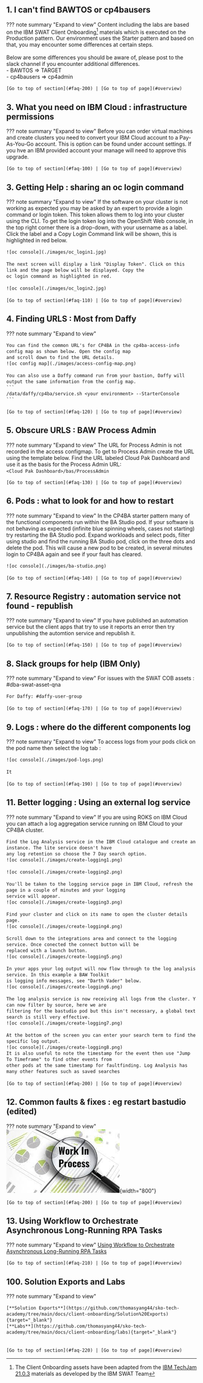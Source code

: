 

## 1. I can't find BAWTOS or cp4bausers
<a name="faq-200"></a>
??? note summary "Expand to view"
    Content including the labs are based on the IBM SWAT Client Onboarding[^1] materials which is executed on the Production pattern.  Our environment uses the Starter pattern and based on that, you may encounter some differences at certain steps.  
    <br>
    Below are some differences you should be aware of, please post to the slack channel if you encounter additional differences.  
    - BAWTOS => TARGET  
    - cp4bausers => cp4admin  
    
    [Go to top of section](#faq-200) | [Go to top of page](#overview)

[^1]:
    The Client Onboarding assets have been adapted from the
    <a href="https://github.com/IBM/cp4ba-labs/tree/main/21.0.3" target="_blank">IBM TechJam 21.0.3</a>
    materials as developed by the IBM SWAT Team  

## 3. What you need on IBM Cloud : infrastructure permissions
<a name="faq-100"></a>
??? note summary "Expand to view"
    Before you can order virtual machines and create clusters you need to convert your IBM Cloud account to a 
    Pay-As-You-Go account. This is option can be found under account settings. If you hve an IBM provided account
    your manage will need to approve this upgrade.

    [Go to top of section](#faq-100) | [Go to top of page](#overview)

## 3. Getting Help : sharing an oc login command
<a name="faq-110"></a>
??? note summary "Expand to view"
    If the software on your cluster is not working as expected you may be asked by an expert to provide a login command or 
    login token. This token allows them to log into your cluster using the CLI. To get the login token log into
    the OpenShift Web console, in the top right corner there is a drop-down, with your username as a label. 
    Click the label and a Copy Login Command link will be shown, this is highlighted in red below.

    ![oc console](./images/oc_login1.jpg)

    The next screen will display a link "Display Token". Click on this link and the page below will be displayed. Copy the 
    oc login command as highlighted in red.

    ![oc console](./images/oc_login2.jpg)
    
    [Go to top of section](#faq-110) | [Go to top of page](#overview)

## 4. Finding URLS : Most from Daffy
<a name="faq-120"></a>
??? note summary "Expand to view"
    
    You can find the common URL's for CP4BA in the cp4ba-access-info config map as shown below. Open the config map
    and scroll down to find the URL details.
    ![oc config map](./images/access-config-map.png)

    You can also use a Daffy command run from your bastion, Daffy will output the same information from the config map.
    ```
    /data/daffy/cp4ba/service.sh <your environment> --StarterConsole
    ```
     
    [Go to top of section](#faq-120) | [Go to top of page](#overview)

## 5. Obscure URLS : BAW Process Admin
<a name="faq-130"></a>
??? note summary "Expand to view"
    The URL for Process Admin is not recorded in the access configmap. To get to Process Admin create the URL using the
    template below. Find the URL labeled Cloud Pak Dashboard and use it as the basis for the Process Admin URL:  
    ```
    <Cloud Pak Dashboard>/bas/ProcessAdmin
    ```
         
    [Go to top of section](#faq-130) | [Go to top of page](#overview)

## 6. Pods : what to look for and how to restart
<a name="faq-140"></a>
??? note summary "Expand to view"
    In the CP4BA starter pattern many of the functional components run within the BA Studio pod. If your software is 
    not behaving as expected (infinite blue spinning wheels, cases not starting) try restarting the BA Studio pod.
    Expand workloads and select pods, filter using studio and find the running BA Studio pod, click on the three dots
    and delete the pod. This will cause a new pod to be created, in several minutes login to CP4BA again and see if your
    fault has cleared.

    ![oc console](./images/ba-studio.png)
         
    [Go to top of section](#faq-140) | [Go to top of page](#overview)

## 7. Resource Registry : automation service not found - republish
<a name="faq-150"></a>
??? note summary "Expand to view"
    If you have published an automation service but the client apps that try to use it reports an error then try
    unpublishing the automtion service and republish it.
         
    [Go to top of section](#faq-150) | [Go to top of page](#overview)

## 8. Slack groups for help (IBM Only)
<a name="faq-170"></a>
??? note summary "Expand to view"
    For issues with the SWAT COB assets : #dba-swat-asset-qna
    
    For Daffy: #daffy-user-group
     
    [Go to top of section](#faq-170) | [Go to top of page](#overview)

## 9. Logs : where do the different components log
<a name="faq-190"></a>
??? note summary "Expand to view"
    To access logs from your pods click on the pod name then select the log tab :   

    ![oc console](./images/pod-logs.png)

    It 

    [Go to top of section](#faq-190) | [Go to top of page](#overview)

## 11. Better logging : Using an external log service
<a name="faq-100"></a>
??? note summary "Expand to view"
    If you are using ROKS on IBM Cloud you can attach a log aggregation service running on IBM Cloud to your CP4BA 
    cluster.

    Find the Log Analysis service in the IBM Cloud catalogue and create an instance. The lite service doesn't have
    any log retention so choose the 7 Day search option.
    ![oc console](./images/create-logging1.png)
     
    ![oc console](./images/create-logging2.png)

    You'll be taken to the logging service page in IBM Cloud, refresh the page in a couple of minutes and your logging
    service will appear.
    ![oc console](./images/create-logging3.png)

    Find your cluster and click on its name to open the cluster details page. 
    ![oc console](./images/create-logging4.png)
    
    Scroll down to the integrations area and connect to the logging service. Once conected the connect button will be
    replaced with a launch button.
    ![oc console](./images/create-logging5.png) 
    
    In your apps your log output will now flow through to the log analysis service. In this example a BAW Toolkit
    is logging info messages, see "Darth Vader" below.
    ![oc console](./images/create-logging6.png)

    The log analysis service is now receiving all logs from the cluster. Y can now filter by source, here we are 
    filtering for the bastudio pod but this isn't necessary, a global text search is still very effective.
    ![oc console](./images/create-logging7.png)

    At the bottom of the screen you can enter your search term to find the specific log output.
    ![oc console](./images/create-logging8.png)
    It is also useful to note the timestamp for the event then use "Jump To Timeframe" to find other events from
    other pods at the same timestamp for faultfinding. Log Analysis has many other features such as saved searches
    
    [Go to top of section](#faq-200) | [Go to top of page](#overview)

## 12. Common faults & fixes : eg restart bastudio (edited)
<a name="faq-100"></a>
??? note summary "Expand to view"
    ![WIP](../src/images/wip2.jpg){width="800"}     
     
    [Go to top of section](#faq-200) | [Go to top of page](#overview)

## 13. Using Workflow to Orchestrate Asynchronous Long-Running RPA Tasks
??? note summary "Expand to view"
    <a href="https://ibm.box.com/v/ASYNC-RPA-INVOKE-LAB" target="_blank">Using Workflow to Orchestrate Asynchronous Long-Running RPA Tasks</a>   
     
    [Go to top of section](#faq-210) | [Go to top of page](#overview)

## 100. Solution Exports and Labs
??? note summary "Expand to view"

    [**Solution Exports**](https://github.com/thomasyang44/sko-tech-academy/tree/main/docs/client-onboarding/Solution%20Exports){target="_blank"}  
    [**Labs**](https://github.com/thomasyang44/sko-tech-academy/tree/main/docs/client-onboarding/labs){target="_blank"}  

     
    [Go to top of section](#faq-220) | [Go to top of page](#overview)
